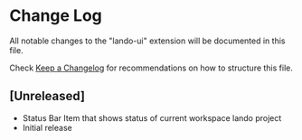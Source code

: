 # Change Log

All notable changes to the "lando-ui" extension will be documented in this file.

Check [Keep a Changelog](http://keepachangelog.com/) for recommendations on how to structure this file.

## [Unreleased]

- Status Bar Item that shows status of current workspace lando project
- Initial release
